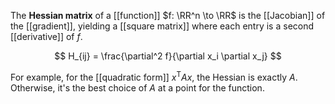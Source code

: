The **Hessian matrix** of a [[function]] $f: \RR^n \to \RR$ is the [[Jacobian]] of the [[gradient]], yielding a [[square matrix]] where each entry is a second [[derivative]] of $f$.

$$
H_{ij} = \frac{\partial^2 f}{\partial x_i \partial x_j}
$$

For example, for the [[quadratic form]] $x^\mathsf{T}Ax$, the Hessian is exactly $A$. Otherwise, it's the best choice of $A$ at a point for the function.